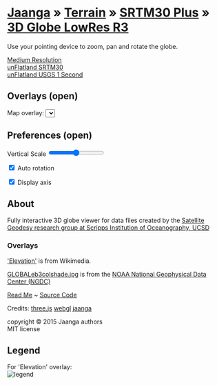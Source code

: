 [Jaanga]( ../../../index.html ) &raquo; [Terrain]( ../terrain-r2/terrain.html ) &raquo; [SRTM30 Plus]( ../../terrain-srtm30-plus-viewers.html ) &raquo;
[3D Globe LowRes R3]( png-tms7-viewer-3d-globe-low.html "View SRTM data prepared by the Scripps Institution of Oceanography at UCSD" )
===
Use your pointing device to zoom, pan and rotate the globe.

[Medium Resolution]( http://jaanga.github.io/terrain-srtm30-plus-viewers/png-tms7-viewer-3d-globe-medium/r1/png-tms7-viewer-3d-globe-medium.html )   
[unFlatland SRTM30]( http://jaanga.github.io/terrain-srtm30-plus-viewers/png-tms7-viewer-3d-unflatland-features/latest/index.html )  
[unFlatland USGS 1 Second]( http://jaanga.github.io/terrain-usgs-viewers/png-usgs-viewer-3d-unflatland/r1/png-usgs-viewer-3d-unflatland.html )


## Overlays (open)

Map overlay: <select id=selMap onchange=ifr.contentWindow.setTextureMapOverlays() /></select>


## Preferences (open)

Vertical Scale <input type=range id=inpScale min=1 max=50 value=25 step=1 onchange=ifr.contentWindow.updateTerrain(); title='Takes a few seconds to generate...' />

<input type=checkbox id=chkRotate checked /> Auto rotation 

<input type=checkbox id=inpHelpers onchange=ifr.contentWindow.setHelpers(); checked=true /> Display axis


## About

Fully interactive 3D globe viewer for data files created by the 
[Satellite Geodesy research group at Scripps Institution of Oceanography, UCSD]( http://topex.ucsd.edu/WWW_html/srtm30_plus.html )

### Overlays
['Elevation']( http://commons.wikimedia.org/wiki/File:Elevation.jpg ) is from Wikimedia. 

[GLOBALeb3colshade.jpg]( http://www.ngdc.noaa.gov/mgg/topo/pictures/ ) is from the [NOAA National Geophysical Data Center (NGDC)]( http://www.ngdc.noaa.gov/ngdc.html )


[Read Me]( http://jaanga.github.io/terrain-srtm30-plus-viewers/terrain-srtm30-plus-viewers.html#./png-tms7-viewer-3d-globe-low/readme.md# ) ~
[Source Code]( https://github.com/jaanga/terrain-srtm30-plus-viewers/tree/gh-pages/png-tms7-viewer-3d-globe-low/ ) 

Credits: [three.js]( http://threejs.org ) [webgl]( http://khronos.org/webgl/ ) [jaanga]( http://jaanga.github.io )

copyright &copy; 2015 Jaanga authors  
MIT license


## Legend

For 'Elevation' overlay:  
![legend]( http://jaanga.github.io/terrain-r2/images/Elevationscale.JPG )

<div id=msg ></div>
<div id=msg1 ></div>
<div id=msg2 ></div>
